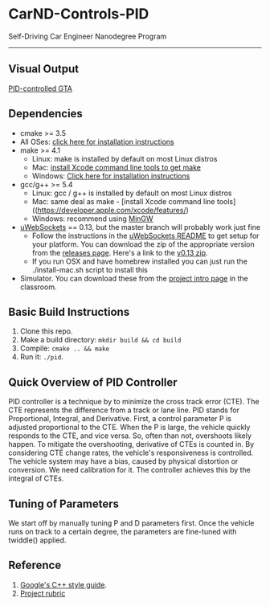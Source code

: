 # CarND-Controls-PID
Self-Driving Car Engineer Nanodegree Program

---

## Visual Output
[PID-controlled GTA](https://youtu.be/94UMQNydGXg)

## Dependencies

* cmake >= 3.5
 * All OSes: [click here for installation instructions](https://cmake.org/install/)
* make >= 4.1
  * Linux: make is installed by default on most Linux distros
  * Mac: [install Xcode command line tools to get make](https://developer.apple.com/xcode/features/)
  * Windows: [Click here for installation instructions](http://gnuwin32.sourceforge.net/packages/make.htm)
* gcc/g++ >= 5.4
  * Linux: gcc / g++ is installed by default on most Linux distros
  * Mac: same deal as make - [install Xcode command line tools]((https://developer.apple.com/xcode/features/)
  * Windows: recommend using [MinGW](http://www.mingw.org/)
* [uWebSockets](https://github.com/uWebSockets/uWebSockets) == 0.13, but the master branch will probably work just fine
  * Follow the instructions in the [uWebSockets README](https://github.com/uWebSockets/uWebSockets/blob/master/README.md) to get setup for your platform. You can download the zip of the appropriate version from the [releases page](https://github.com/uWebSockets/uWebSockets/releases). Here's a link to the [v0.13 zip](https://github.com/uWebSockets/uWebSockets/archive/v0.13.0.zip).
  * If you run OSX and have homebrew installed you can just run the ./install-mac.sh script to install this
* Simulator. You can download these from the [project intro page](https://github.com/udacity/CarND-PID-Control-Project/releases) in the classroom.

## Basic Build Instructions

1. Clone this repo.
2. Make a build directory: `mkdir build && cd build`
3. Compile: `cmake .. && make`
4. Run it: `./pid`. 

## Quick Overview of PID Controller

PID controller is a technique by to minimize the cross track error (CTE). The CTE represents the difference from a track or lane line. PID stands for Proportional, Integral, and Derivative. First, a control parameter P is adjusted proportional to the CTE. When the P is large, the vehicle quickly responds to the CTE, and vice versa. So, often than not, overshoots likely happen. To mitigate the overshooting, derivative of CTEs is counted in. By considering CTE change rates, the vehicle's responsiveness is controlled. The vehicle system may have a bias, caused by physical distortion or conversion. We need calibration for it. The controller achieves this by the integral of CTEs. 

## Tuning of Parameters

We start off by manually tuning P and D parameters first. Once the vehicle runs on track to a certain degree, the parameters are fine-tuned with twiddle() applied.

## Reference

1. [Google's C++ style guide](https://google.github.io/styleguide/cppguide.html).
2. [Project rubric](https://classroom.udacity.com/nanodegrees/nd013/parts/40f38239-66b6-46ec-ae68-03afd8a601c8/modules/f1820894-8322-4bb3-81aa-b26b3c6dcbaf/lessons/e8235395-22dd-4b87-88e0-d108c5e5bbf4/concepts/6a4d8d42-6a04-4aa6-b284-1697c0fd6562)

